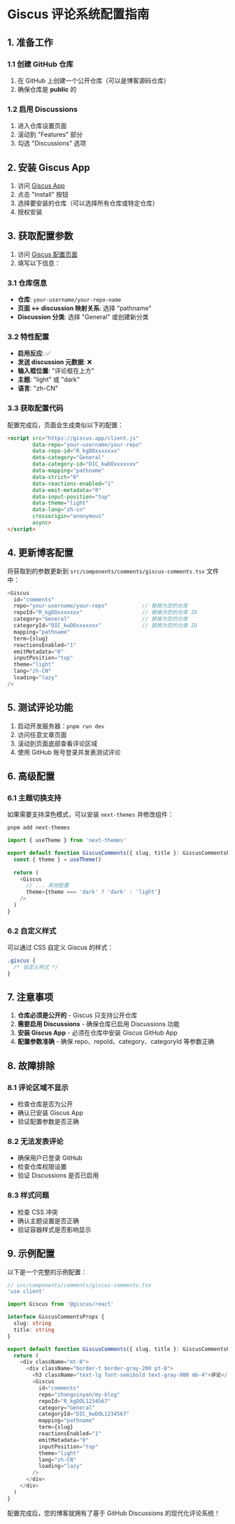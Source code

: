 # Giscus 评论系统配置指南

## 1. 准备工作

### 1.1 创建 GitHub 仓库
1. 在 GitHub 上创建一个公开仓库（可以是博客源码仓库）
2. 确保仓库是 **public** 的

### 1.2 启用 Discussions
1. 进入仓库设置页面
2. 滚动到 "Features" 部分
3. 勾选 "Discussions" 选项

## 2. 安装 Giscus App

1. 访问 [Giscus App](https://github.com/apps/giscus)
2. 点击 "Install" 按钮
3. 选择要安装的仓库（可以选择所有仓库或特定仓库）
4. 授权安装

## 3. 获取配置参数

1. 访问 [Giscus 配置页面](https://giscus.app/zh-CN)
2. 填写以下信息：

### 3.1 仓库信息
- **仓库**: `your-username/your-repo-name`
- **页面 ↔️ discussion 映射关系**: 选择 "pathname"
- **Discussion 分类**: 选择 "General" 或创建新分类

### 3.2 特性配置
- **启用反应**: ✅
- **发送 discussion 元数据**: ❌
- **输入框位置**: "评论框在上方"
- **主题**: "light" 或 "dark"
- **语言**: "zh-CN"

### 3.3 获取配置代码
配置完成后，页面会生成类似以下的配置：

```html
<script src="https://giscus.app/client.js"
        data-repo="your-username/your-repo"
        data-repo-id="R_kgDOxxxxxxx"
        data-category="General"
        data-category-id="DIC_kwDOxxxxxxx"
        data-mapping="pathname"
        data-strict="0"
        data-reactions-enabled="1"
        data-emit-metadata="0"
        data-input-position="top"
        data-theme="light"
        data-lang="zh-cn"
        crossorigin="anonymous"
        async>
</script>
```

## 4. 更新博客配置

将获取到的参数更新到 `src/components/comments/giscus-comments.tsx` 文件中：

```typescript
<Giscus
  id="comments"
  repo="your-username/your-repo"           // 替换为您的仓库
  repoId="R_kgDOxxxxxxx"                   // 替换为您的仓库 ID
  category="General"                       // 替换为您的分类
  categoryId="DIC_kwDOxxxxxxx"             // 替换为您的分类 ID
  mapping="pathname"
  term={slug}
  reactionsEnabled="1"
  emitMetadata="0"
  inputPosition="top"
  theme="light"
  lang="zh-CN"
  loading="lazy"
/>
```

## 5. 测试评论功能

1. 启动开发服务器：`pnpm run dev`
2. 访问任意文章页面
3. 滚动到页面底部查看评论区域
4. 使用 GitHub 账号登录并发表测试评论

## 6. 高级配置

### 6.1 主题切换支持
如果需要支持深色模式，可以安装 `next-themes` 并修改组件：

```bash
pnpm add next-themes
```

```typescript
import { useTheme } from 'next-themes'

export default function GiscusComments({ slug, title }: GiscusCommentsProps) {
  const { theme } = useTheme()
  
  return (
    <Giscus
      // ... 其他配置
      theme={theme === 'dark' ? 'dark' : 'light'}
    />
  )
}
```

### 6.2 自定义样式
可以通过 CSS 自定义 Giscus 的样式：

```css
.giscus {
  /* 自定义样式 */
}
```

## 7. 注意事项

1. **仓库必须是公开的** - Giscus 只支持公开仓库
2. **需要启用 Discussions** - 确保仓库已启用 Discussions 功能
3. **安装 Giscus App** - 必须在仓库中安装 Giscus GitHub App
4. **配置参数准确** - 确保 repo、repoId、category、categoryId 等参数正确

## 8. 故障排除

### 8.1 评论区域不显示
- 检查仓库是否为公开
- 确认已安装 Giscus App
- 验证配置参数是否正确

### 8.2 无法发表评论
- 确保用户已登录 GitHub
- 检查仓库权限设置
- 验证 Discussions 是否已启用

### 8.3 样式问题
- 检查 CSS 冲突
- 确认主题设置是否正确
- 验证容器样式是否影响显示

## 9. 示例配置

以下是一个完整的示例配置：

```typescript
// src/components/comments/giscus-comments.tsx
'use client'

import Giscus from '@giscus/react'

interface GiscusCommentsProps {
  slug: string
  title: string
}

export default function GiscusComments({ slug, title }: GiscusCommentsProps) {
  return (
    <div className="mt-8">
      <div className="border-t border-gray-200 pt-8">
        <h3 className="text-lg font-semibold text-gray-900 mb-4">评论</h3>
        <Giscus
          id="comments"
          repo="zhangxinyan/my-blog"
          repoId="R_kgDOL1234567"
          category="General"
          categoryId="DIC_kwDOL1234567"
          mapping="pathname"
          term={slug}
          reactionsEnabled="1"
          emitMetadata="0"
          inputPosition="top"
          theme="light"
          lang="zh-CN"
          loading="lazy"
        />
      </div>
    </div>
  )
}
```

配置完成后，您的博客就拥有了基于 GitHub Discussions 的现代化评论系统！ 